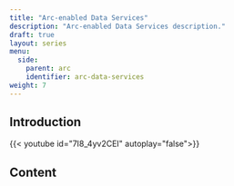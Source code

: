 ```yaml
---
title: "Arc-enabled Data Services"
description: "Arc-enabled Data Services description."
draft: true
layout: series
menu:
  side:
    parent: arc
    identifier: arc-data-services
weight: 7
---
```


## Introduction

{{< youtube id="7I8_4yv2CEI" autoplay="false">}}

## Content
